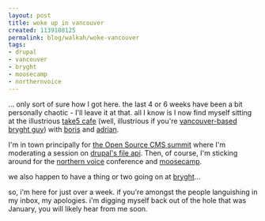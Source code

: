 ```yaml
--- 
layout: post
title: woke up in vancouver
created: 1139108125
permalink: blog/walkah/woke-vancouver
tags: 
- drupal
- vancouver
- bryght
- moosecamp
- northernvoice
---
```

... only sort of sure how I got here. the last 4 or 6 weeks have been a bit personally chaotic - I'll leave it at that. all I know is I now find myself sitting at the illustrious <a href="http://www.take5cafe.com/">take5 cafe</a> (well, illustrious if you're <a href="http://flickr.com/photos/tags/take5cafe">vancouver-based bryght guy</a>) with <a href="http://bmannconsulting.com/" title="Boris Mann">boris</a> and <a href="http://bryght.com/about/the-team/adrian" title="Adrian Rossouw">adrian</a>. 

I'm in town principally for <a href="http://oscms-summit.org/">the Open Source CMS summit</a> where I'm moderating a session on <a href="http://oscms-summit.org/events/file-api">drupal's file api</a>. Then, of course, I'm sticking around for the <a href="http://2006.northernvoice.ca/">northern voice</a> conference and <a href="http://2006.northernvoice.ca/moosecamp">moosecamp</a>. 

we also happen to have a thing or two going on at <a href="http://bryght.com/">bryght</a>... 

so, i'm here for just over a week. if you're amongst the people languishing in my inbox, my apologies. i'm digging myself back out of the hole that was January, you will likely hear from me soon.
